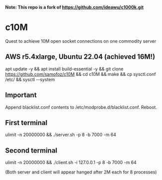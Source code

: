 **Note: This repo is a fork of https://github.com/ideawu/c1000k.git**

# c10M
Quest to achieve 10M open socket connections on one commodity server

AWS r5.4xlarge, Ubuntu 22.04 (achieved 16M!)
--------------------------------------------
apt update -y && apt install build-essential -y && git clone https://github.com/samofoz/c10M && cd c10M && make && cp sysctl.conf /etc/ && sysctl --system

Important
---------
Append blacklist.conf contents to /etc/modprobe.d/blacklist.conf. Reboot.

First terminal
---------------
ulimit -n 20000000 && ./server.sh -p 8 -b 7000 -m 64

Second terminal
----------------
ulimit -n 20000000 && ./client.sh -i 127.0.0.1 -p 8 -b 7000 -m 64

(Both server and client will appear hanged after 2M each for 8 processes)
